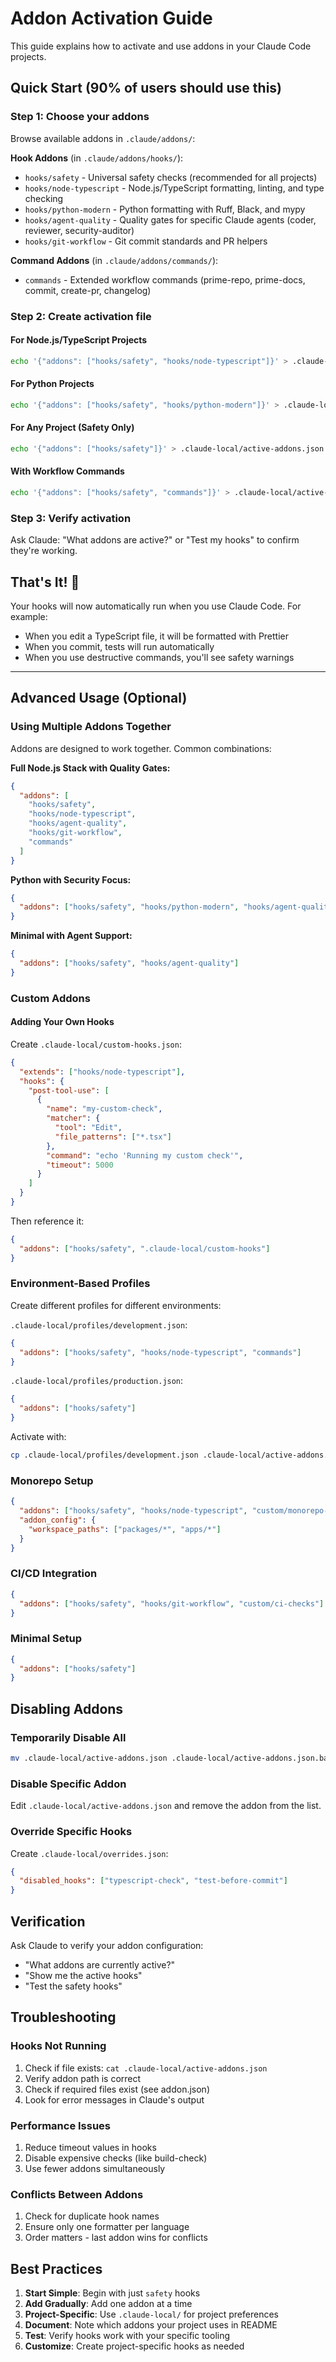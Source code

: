 # Addon Activation Guide

This guide explains how to activate and use addons in your Claude Code projects.

## Quick Start (90% of users should use this)

### Step 1: Choose your addons

Browse available addons in `.claude/addons/`:

**Hook Addons** (in `.claude/addons/hooks/`):

- `hooks/safety` - Universal safety checks (recommended for all projects)
- `hooks/node-typescript` - Node.js/TypeScript formatting, linting, and type
  checking
- `hooks/python-modern` - Python formatting with Ruff, Black, and mypy
- `hooks/agent-quality` - Quality gates for specific Claude agents (coder,
  reviewer, security-auditor)
- `hooks/git-workflow` - Git commit standards and PR helpers

**Command Addons** (in `.claude/addons/commands/`):

- `commands` - Extended workflow commands (prime-repo, prime-docs, commit,
  create-pr, changelog)

### Step 2: Create activation file

#### For Node.js/TypeScript Projects

```bash
echo '{"addons": ["hooks/safety", "hooks/node-typescript"]}' > .claude-local/active-addons.json
```

#### For Python Projects

```bash
echo '{"addons": ["hooks/safety", "hooks/python-modern"]}' > .claude-local/active-addons.json
```

#### For Any Project (Safety Only)

```bash
echo '{"addons": ["hooks/safety"]}' > .claude-local/active-addons.json
```

#### With Workflow Commands

```bash
echo '{"addons": ["hooks/safety", "commands"]}' > .claude-local/active-addons.json
```

### Step 3: Verify activation

Ask Claude: "What addons are active?" or "Test my hooks" to confirm they're
working.

## That's It! 🎉

Your hooks will now automatically run when you use Claude Code. For example:

- When you edit a TypeScript file, it will be formatted with Prettier
- When you commit, tests will run automatically
- When you use destructive commands, you'll see safety warnings

---

## Advanced Usage (Optional)

### Using Multiple Addons Together

Addons are designed to work together. Common combinations:

**Full Node.js Stack with Quality Gates:**

```json
{
  "addons": [
    "hooks/safety",
    "hooks/node-typescript",
    "hooks/agent-quality",
    "hooks/git-workflow",
    "commands"
  ]
}
```

**Python with Security Focus:**

```json
{
  "addons": ["hooks/safety", "hooks/python-modern", "hooks/agent-quality"]
}
```

**Minimal with Agent Support:**

```json
{
  "addons": ["hooks/safety", "hooks/agent-quality"]
}
```

### Custom Addons

#### Adding Your Own Hooks

Create `.claude-local/custom-hooks.json`:

```json
{
  "extends": ["hooks/node-typescript"],
  "hooks": {
    "post-tool-use": [
      {
        "name": "my-custom-check",
        "matcher": {
          "tool": "Edit",
          "file_patterns": ["*.tsx"]
        },
        "command": "echo 'Running my custom check'",
        "timeout": 5000
      }
    ]
  }
}
```

Then reference it:

```json
{
  "addons": ["hooks/safety", ".claude-local/custom-hooks"]
}
```

### Environment-Based Profiles

Create different profiles for different environments:

`.claude-local/profiles/development.json`:

```json
{
  "addons": ["hooks/safety", "hooks/node-typescript", "commands"]
}
```

`.claude-local/profiles/production.json`:

```json
{
  "addons": ["hooks/safety"]
}
```

Activate with:

```bash
cp .claude-local/profiles/development.json .claude-local/active-addons.json
```

### Monorepo Setup

```json
{
  "addons": ["hooks/safety", "hooks/node-typescript", "custom/monorepo-tools"],
  "addon_config": {
    "workspace_paths": ["packages/*", "apps/*"]
  }
}
```

### CI/CD Integration

```json
{
  "addons": ["hooks/safety", "hooks/git-workflow", "custom/ci-checks"]
}
```

### Minimal Setup

```json
{
  "addons": ["hooks/safety"]
}
```

## Disabling Addons

### Temporarily Disable All

```bash
mv .claude-local/active-addons.json .claude-local/active-addons.json.bak
```

### Disable Specific Addon

Edit `.claude-local/active-addons.json` and remove the addon from the list.

### Override Specific Hooks

Create `.claude-local/overrides.json`:

```json
{
  "disabled_hooks": ["typescript-check", "test-before-commit"]
}
```

## Verification

Ask Claude to verify your addon configuration:

- "What addons are currently active?"
- "Show me the active hooks"
- "Test the safety hooks"

## Troubleshooting

### Hooks Not Running

1. Check if file exists: `cat .claude-local/active-addons.json`
2. Verify addon path is correct
3. Check if required files exist (see addon.json)
4. Look for error messages in Claude's output

### Performance Issues

1. Reduce timeout values in hooks
2. Disable expensive checks (like build-check)
3. Use fewer addons simultaneously

### Conflicts Between Addons

1. Check for duplicate hook names
2. Ensure only one formatter per language
3. Order matters - last addon wins for conflicts

## Best Practices

1. **Start Simple**: Begin with just `safety` hooks
2. **Add Gradually**: Add one addon at a time
3. **Project-Specific**: Use `.claude-local/` for project preferences
4. **Document**: Note which addons your project uses in README
5. **Test**: Verify hooks work with your specific tooling
6. **Customize**: Create project-specific hooks as needed
